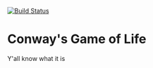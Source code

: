 [![Build Status](https://travis-ci.org/NotBobTheBuilder/conways-game-of-life.svg?branch=master)](https://travis-ci.org/NotBobTheBuilder/conways-game-of-life)

Conway's Game of Life
=====================

Y'all know what it is
